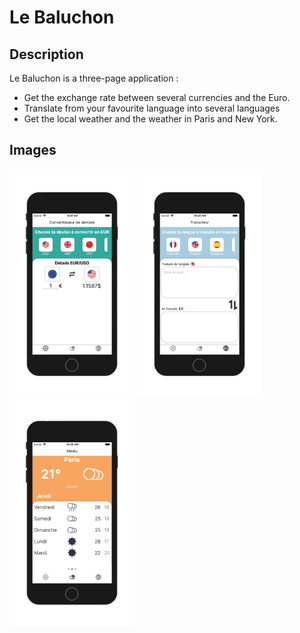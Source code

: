 # Le Baluchon

## Description

Le Baluchon is a three-page application :

- Get the exchange rate between several currencies and the Euro.
- Translate from your favourite language into several languages
- Get the local weather and the weather in Paris and New York.

## Images

<img src="https://github.com/mabayon/Le_Baluchon/blob/master/IMG/ExchangeRate.png?raw=true" width="200"> <img src="https://github.com/mabayon/Le_Baluchon/blob/master/IMG/Translator.png?raw=true" width="200"> <img src="https://github.com/mabayon/Le_Baluchon/blob/master/IMG/Weather.png?raw=true" width="200">
